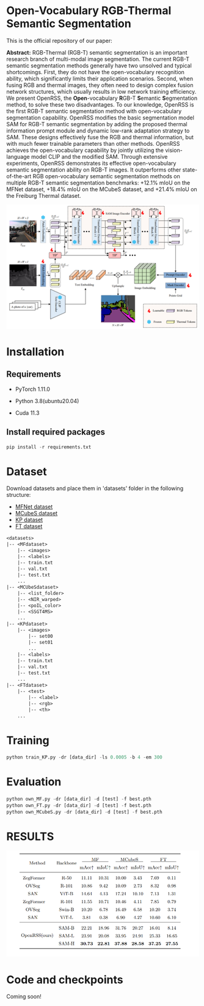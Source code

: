 # Open-Vocabulary RGB-Thermal Semantic Segmentation  



This is the official repository of our paper:

**Abstract:** RGB-Thermal (RGB-T) semantic segmentation is an important research branch of multi-modal image segmentation. The current RGB-T semantic segmentation methods generally have two unsolved and typical shortcomings. First, they do not have the open-vocabulary recognition ability, which significantly limits their application scenarios. Second, when fusing RGB and thermal images, they often need to design complex fusion network structures, which usually results in low network training efficiency. We present OpenRSS, the **Open**-vocabulary **R**GB-T **S**emantic **S**egmentation method, to solve these two disadvantages. To our knowledge, OpenRSS is the first RGB-T semantic segmentation method with open-vocabulary segmentation capability. OpenRSS modifies the basic segmentation model SAM for RGB-T semantic segmentation by adding the proposed thermal information prompt module and dynamic low-rank adaptation strategy to SAM. These designs effectively fuse the RGB and thermal information, but with much fewer trainable parameters than other methods. OpenRSS achieves the open-vocabulary capability by jointly utilizing the vision-language model CLIP and the modified SAM. Through extensive experiments, OpenRSS demonstrates its effective open-vocabulary semantic segmentation ability on RGB-T images. It outperforms other state-of-the-art RGB open-vocabulary semantic segmentation methods on multiple RGB-T semantic segmentation benchmarks: +12.1% mIoU on the MFNet dataset, +18.4% mIoU on the MCubeS dataset, and +21.4% mIoU on the Freiburg Thermal dataset. 

![openrss](./assets/openrss.png)

# Installation

## Requirements

- PyTorch 1.11.0

- Python 3.8(ubuntu20.04)

- Cuda 11.3

## Install required packages

```python
pip install -r requirements.txt
```

# Dataset

Download datasets and place them in 'datasets' folder in the following structure:

- [MFNet dataset](https://www.mi.t.u-tokyo.ac.jp/static/projects/mil_multispectral/)
- [MCubeS dataset](https://vision.ist.i.kyoto-u.ac.jp/)
- [KP dataset](https://github.com/SoonminHwang/rgbt-ped-detection)
- [FT dataset](http://thermal.cs.uni-freiburg.de/)

```
<datasets>
|-- <MFdataset>
    |-- <images>
    |-- <labels>
    |-- train.txt
    |-- val.txt
    |-- test.txt
    ...
|-- <MCUbeSdataset>
    |-- <list_folder>
    |-- <NIR_warped>
    |-- <poIL_color>
    |-- <SSGT4MS>
    ...
|-- <KPdataset>
    |-- <images>
        |-- set00
        |-- set01
        ...
    |-- <labels>
    |-- train.txt
    |-- val.txt
    |-- test.txt
    ...
|-- <FTdataset>
    |-- <test>
        |-- <label>
        |-- <rgb>
        |-- <th>
    ...
```



# Training

```python
python train_KP.py -dr [data_dir] -ls 0.0005 -b 4 -em 300
```

# Evaluation

```python
python own_MF.py -dr [data_dir] -d [test] -f best.pth
python own_FT.py -dr [data_dir] -d [test] -f best.pth
python own_MCubeS.py -dr [data_dir] -d [test] -f best.pth
```

# RESULTS

![result](./assets/result.png)



# Code and checkpoints

Coming soon!